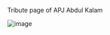 Tribute page of APJ Abdul Kalam


![image](https://user-images.githubusercontent.com/104100117/210109719-8011e99a-667d-4b00-860d-55d269aa9835.png)
